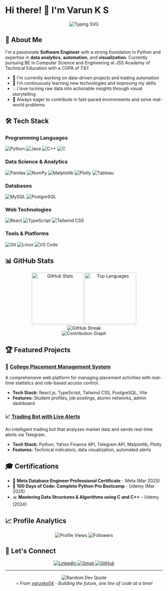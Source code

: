 # Hi there! 👋 I'm Varun K S

<div align="center">
  <img src="https://readme-typing-svg.herokuapp.com?font=Fira+Code&size=22&duration=3000&pause=1000&color=2E9EF7&center=true&vCenter=true&width=435&lines=Software+Engineer;Data+Analytics+Enthusiast;Python+Developer;Problem+Solver" alt="Typing SVG" />
</div>

## 🚀 About Me

I'm a passionate **Software Engineer** with a strong foundation in Python and expertise in **data analytics**, **automation**, and **visualization**. Currently pursuing BE in Computer Science and Engineering at JSS Academy of Technical Education with a CGPA of 7.87.

- 🔭 I'm currently working on data-driven projects and trading automation
- 🌱 I'm continuously learning new technologies and improving my skills
- 💡 I love turning raw data into actionable insights through visual storytelling
- 🎯 Always eager to contribute in fast-paced environments and solve real-world problems

## 🛠️ Tech Stack

### Programming Languages
![Python](https://img.shields.io/badge/Python-3776AB?style=for-the-badge&logo=python&logoColor=white)
![Java](https://img.shields.io/badge/Java-ED8B00?style=for-the-badge&logo=java&logoColor=white)
![C++](https://img.shields.io/badge/C%2B%2B-00599C?style=for-the-badge&logo=c%2B%2B&logoColor=white)
![C](https://img.shields.io/badge/C-00599C?style=for-the-badge&logo=c&logoColor=white)

### Data Science & Analytics
![Pandas](https://img.shields.io/badge/pandas-150458?style=for-the-badge&logo=pandas&logoColor=white)
![NumPy](https://img.shields.io/badge/numpy-013243?style=for-the-badge&logo=numpy&logoColor=white)
![Matplotlib](https://img.shields.io/badge/Matplotlib-11557c?style=for-the-badge&logo=python&logoColor=white)
![Plotly](https://img.shields.io/badge/Plotly-239120?style=for-the-badge&logo=plotly&logoColor=white)
![Tableau](https://img.shields.io/badge/Tableau-E97627?style=for-the-badge&logo=tableau&logoColor=white)

### Databases
![MySQL](https://img.shields.io/badge/MySQL-4479A1?style=for-the-badge&logo=mysql&logoColor=white)
![PostgreSQL](https://img.shields.io/badge/PostgreSQL-316192?style=for-the-badge&logo=postgresql&logoColor=white)

### Web Technologies
![React](https://img.shields.io/badge/React-20232A?style=for-the-badge&logo=react&logoColor=61DAFB)
![TypeScript](https://img.shields.io/badge/TypeScript-007ACC?style=for-the-badge&logo=typescript&logoColor=white)
![Tailwind CSS](https://img.shields.io/badge/Tailwind_CSS-38B2AC?style=for-the-badge&logo=tailwind-css&logoColor=white)

### Tools & Platforms
![Git](https://img.shields.io/badge/Git-F05032?style=for-the-badge&logo=git&logoColor=white)
![Linux](https://img.shields.io/badge/Linux-FCC624?style=for-the-badge&logo=linux&logoColor=black)
![VS Code](https://img.shields.io/badge/VS_Code-007ACC?style=for-the-badge&logo=visual-studio-code&logoColor=white)

## 📊 GitHub Stats

<div align="center">
  <img src="https://github-readme-stats.vercel.app/api?username=varunks04&show_icons=true&theme=tokyonight&hide_border=true&count_private=true" alt="GitHub Stats" height="165">
  <img src="https://github-readme-stats.vercel.app/api/top-langs/?username=varunks04&layout=compact&theme=tokyonight&hide_border=true" alt="Top Languages" height="165">
</div>

<div align="center">
  <img src="https://github-readme-streak-stats.herokuapp.com/?user=varunks04&theme=tokyonight&hide_border=true" alt="GitHub Streak" />
</div>

<div align="center">
  <img src="https://github-readme-activity-graph.vercel.app/graph?username=varunks04&theme=tokyo-night&hide_border=true&area=true" alt="Contribution Graph" />
</div>

## 🏆 Featured Projects

### 🎯 [College Placement Management System](https://github.com/18vikastg/portal-for-placement)
A comprehensive web platform for managing placement activities with real-time statistics and role-based access control.
- **Tech Stack:** React.js, TypeScript, Tailwind CSS, PostgreSQL, Vite
- **Features:** Student profiles, job postings, alumni networks, admin dashboard

### 📈 [Trading Bot with Live Alerts](https://github.com/varunks04/Trading-Bot)
An intelligent trading bot that analyzes market data and sends real-time alerts via Telegram.
- **Tech Stack:** Python, Yahoo Finance API, Telegram API, Matplotlib, Plotly
- **Features:** Technical indicators, data visualization, automated alerts

## 🎓 Certifications

- 🏅 **Meta Database Engineer Professional Certificate** - Meta (Mar 2025)
- 🐍 **100 Days of Code: Complete Python Pro Bootcamp** - Udemy (Mar 2025)
- 📊 **Mastering Data Structures & Algorithms using C and C++** - Udemy (2024)

## 📈 Profile Analytics

<div align="center">
  <img src="https://komarev.com/ghpvc/?username=varunks04&label=Profile%20Views&color=0e75b6&style=for-the-badge" alt="Profile Views" />
  <img src="https://img.shields.io/github/followers/varunks04?label=Followers&style=for-the-badge&color=0e75b6" alt="Followers" />
</div>

## 🤝 Let's Connect

<div align="center">
  <a href="https://www.linkedin.com/in/varun-ks-091b56242/">
    <img src="https://img.shields.io/badge/LinkedIn-0077B5?style=for-the-badge&logo=linkedin&logoColor=white" alt="LinkedIn" />
  </a>
  <a href="mailto:ksvarun20044@gmail.com">
    <img src="https://img.shields.io/badge/Gmail-D14836?style=for-the-badge&logo=gmail&logoColor=white" alt="Gmail" />
  </a>
  <a href="https://github.com/varunks04">
    <img src="https://img.shields.io/badge/GitHub-100000?style=for-the-badge&logo=github&logoColor=white" alt="GitHub" />
  </a>
</div>

---

<div align="center">
  <img src="https://quotes-github-readme.vercel.app/api?type=horizontal&theme=tokyonight" alt="Random Dev Quote" />
</div>

<div align="center">
  <i>⭐ From <a href="https://github.com/varunks04">varunks04</a> - Building the future, one line of code at a time!</i>
</div>
